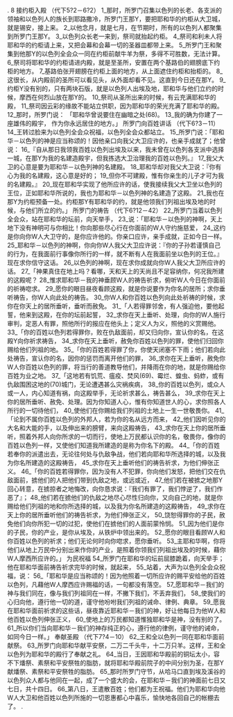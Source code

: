 . 8 
接约柜入殿 
（代下5?2－6?2） 
1_那时，所罗门召集以色列的长老、各支派的领袖和以色列人的族长到耶路撒冷，所罗门王那Y，要把耶和华的约柜从大卫城，就是锡安，接上来。 2_以他念月，就是七月，在节期时，所有的以色列人都聚集到所罗门王那Y。 3_以色列众长老一来到，祭司就抬起约柜。 4_祭司和利未人将耶和华的约柜请上来，又把会幕和会幕一切的圣器皿都带上来。 5_所罗门王和聚集到他那Y的以色列全会众一同在约柜前献牛羊为祭，多得不可胜数，无法计算。 6_祭司将耶和华的约柜请进内殿，就是至圣所，安置在两个基路伯的翅膀底下约柜的地方。 7_基路伯张开翅膀在约柜上面的地方，从上面遮住约柜和抬柜的。 8_这很长，从内殿前的圣所可以看见头，从外面却看不见。这直到今日还在那Y。 9_约柜Y没有别的，只有两块石版，就是以色列人出埃及地，耶和华与他们立约的时候，摩西在何烈山放在那Y的。 10_祭司从圣所出来的时候，有云充满耶和华的殿， 11_祭司因云彩的缘故不能站立供职，因为耶和华的荣光充满了耶和华的殿。 12_那时，所罗门说： 
「耶和华曾说要住在幽暗之处(68)。 
13_我的确为你建了一座雄伟的殿宇， 
作为你永远居住的地方。」 
所罗门向百姓讲话 
（代下6?3－11） 
14_王转过脸来为以色列全会众祝福，以色列全会众都站立。 15_所罗门说：「耶和华－以色列的神是应当称颂的！因他亲口向我父大卫应许的，也亲手成就了；他曾说： 16_『自从那日我领我百姓以色列出埃及以来，我未曾在以色列各支派中选择一城，在那Y为我的名建造殿宇，但我拣选大卫治理我的百姓以色列。』 17_我父大卫的心意是要为耶和华－以色列神的名建殿。 18_耶和华却对我父大卫说：『你有心为我的名建殿，这心意是好的； 19_但你不可建殿，惟有你亲生的儿子才可为我的名建殿。』 20_现在耶和华实现了他所应许的话，使我接续我父大卫坐以色列的王位，正如耶和华所说的，我也为耶和华－以色列神的名建造了这殿。 21_我也在那Y为约柜预备一处。约柜那Y有耶和华的约，就是他领我们列祖出埃及地的时候，与他们所立的约。」 
所罗门的祷告 
（代下6?12－42） 
22_所罗门当着以色列全会众，站在耶和华的坛前，向天举手， 23_说：「耶和华－以色列的神啊，天上地下没有神明可与你相比！你向那些尽心行在你面前的W人守约施慈爱， 24_这约是你向你W人大卫守的，是你应许他的。你亲口应许，亲手成就，正如今日一样。 25_耶和华－以色列的神啊，你向你W人我父大卫应许说：『你的子孙若谨慎自己的行为，在我面前行事像你所行的一样，就不断有人在我面前坐以色列的王位。』现在求你信守这话。 26_以色列的神啊，现在求你成就向你W人我父大卫所应许的话。 
27_「神果真住在地上吗？看哪，天和天上的天尚且不足容纳你，何况我所建的这殿呢？ 28_惟求耶和华－我的神垂顾W人的祷告祈求，俯听W人今日在你面前的祈祷唿求。 29_愿你的眼目昼夜看顾这殿，就是你说要作为你名的居所；求你垂听祷告，你W人向此处的祷告。 30_你W人和你百姓以色列向此处祈祷的时候，求你在你天上的居所垂听，垂听而赦免。 
31_「人若得罪邻舍，有人强迫他，要他起誓，他来到这殿，在你的坛前起誓， 32_求你在天上垂听、处理，向你的W人施行审判，定恶人有罪，照他所行的报应在他头上；定义人为义，照他的义赏赐他。 
33_「你的百姓以色列若得罪你，败在仇敌面前，却又归向你，宣认你的名，在这殿Y向你祈求祷告， 34_求你在天上垂听，赦免你百姓以色列的罪，使他们归回你赐给他们列祖的地。 
35_「你的百姓若得罪了你，你使天闭塞不下雨；他们若向此处祷告，宣认你的名，因你的惩罚而离开他们的罪， 36_求你在天上垂听，赦免你W人你百姓以色列的罪，将当行的善道教导他们，并降雨在你的地，就是你赐给你百姓为业之地。 
37_「这地若有饥荒、瘟疫、焚风(69)、霉烂、蝗虫、蚂蚱，或有仇敌围困这地的(70)城门，无论遭遇甚么灾祸疾病， 38_你的百姓以色列，或众人或一人，内心知道有祸，向这殿举手，无论祈求甚么，祷告甚么， 39_求你在天上你的居所垂听、赦免、处理。因为你知道人心，惟有你知道世人的心，求你照各人所行的一切待他们， 40_使他们在你赐给我们列祖的土地上一生一世敬畏你。 
41_「论到不属你百姓以色列的外邦人，若为你的名从远方而来， 42_他们因听见你的大名和大能的手，以及伸出来的膀臂，来向这殿祷告， 43_求你在天上你的居所垂听，照着外邦人向你所求的一切而行，使地上万民都认识你的名，敬畏你，像你的百姓以色列一样，又使他们知道我所建造的是称为你名下的殿。 
44_「你的百姓若奉你的派遣出去，无论往何处与仇敌争战，他们若向耶和华所选择的城，以及我为你名所建造的这殿祷告， 45_求你在天上垂听他们的祷告祈求，为他们伸张正义。 
46_「你的百姓若得罪你，因为没有人不犯罪，你向他们发怒，把他们交在仇敌面前，掳他们的人把他们带到仇敌之地，或远或近， 47_他们若在被掳之地那Y回心转意，在掳掠者之地悔改，向你恳求说：『我们有罪了，我们悖逆了，我们作恶了』； 48_他们若在掳他们的仇敌之地尽心尽性归向你，又向自己的地，就是你赐给他们列祖的地和你所选择的城，以及我为你名所建造的这殿祷告， 49_求你在天上你的居所垂听他们的祷告祈求，为他们伸张正义， 50_饶恕得罪你的子民，赦免他们向你所犯一切的过犯，使他们在掳他们的人面前蒙怜悯。 51_因为他们是你的子民，你的产业，是你从埃及，从铁炉中领出来的。 52_愿你的眼目看顾W人和你百姓以色列的祈求；他们无论何时向你唿求，愿你垂听。 53_主耶和华啊，你将他们从地上万民中分别出来作你的产业，是照着你领我们列祖出埃及的时候，藉你W人摩西所应许的。」 
为民祝福 
54_所罗门在耶和华的坛前屈膝跪着，向天举手；他在耶和华面前祷告祈求完毕的时候，就起来， 55_站着，大声为以色列全会众祝福，说： 56_「耶和华是应当称颂的！因为他照着一切所应许的赐平安给他的百姓以色列，凡藉他W人摩西应许赐福的话，一句都没有落空。 57_愿耶和华－我们的神与我们同在，像与我们列祖同在一样，不撇下我们，不丢弃我们， 58_使我们的心归向他，遵行他一切的道，谨守他吩咐我们列祖的诫命、律例、典章。 59_愿我在耶和华面前祈求的这些话，昼夜靠近耶和华－我们的神，好让他每日为他W人和他百姓以色列伸张正义， 60_使地上的万民都知道惟独耶和华是神，没有别的了。 61_所以你们当向耶和华－我们的神存纯正的心，遵行他的律例，谨守他的诫命，如同今日一样。」 
奉献圣殿 
（代下7?4－10） 
62_王和全以色列一同在耶和华面前献祭。 63_所罗门向耶和华献平安祭，二万二千头牛，十二万只羊。这样，王和全以色列为耶和华的殿行了奉献之礼。 64_当日，王因耶和华殿前的铜坛太小，容不下燔祭、素祭和平安祭牲的脂肪，就将耶和华殿前院子的中间分别为圣，在那Y献燔祭、素祭和平安祭牲的脂肪。 
65_那时所罗门守节，从哈马口直到埃及溪谷的以色列众人都与他同在一起，成了一个盛大的会，在耶和华－我们的神面前七日又七日，共十四日。 66_第八日，王遣散百姓；他们都为王祝福。他们为耶和华向他W人大卫和他百姓以色列所施的一切恩惠都心中喜乐，愉快地各回自己的帐棚去了。 
 .